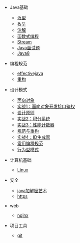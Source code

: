 
* Java基础

  * [泛型](./docs/java基础/泛型.md)
  * [枚举](./docs/java基础/枚举.md)
  * [注解](./docs/java基础/注解.md)
  * [函数式编程](./docs/java基础/函数式编程.md)
  * [Stream](./docs/java基础/stream.md)
  * [Java面试题](./docs/b-1面试题总结-Java基础.md)
  * [Java8](./docs/java基础/java8.md)
* 编程规范

  * [effectivejava](./docs/java基础/effectivejava.md)
  * [重构](./docs/java基础/restructure.md)
* 设计模式

  * [面向对象](./docs/设计模式/面向对象.md)
  * [实战1：面向对象开发接口鉴权](./docs/设计模式/实战1：面向对象开发接口鉴权.md)
  * [设计原则](./docs/设计模式/设计原则.md)
  * [实战2：积分系统](./docs/设计模式/实战2：积分系统.md)
  * [实战3：性能计数器](./docs/设计模式/实战3：性能计数器.md)
  * [规范与重构](./docs/设计模式/规范与重构.md)
  * [实战4：ID生成器](./docs/设计模式/实战4：ID生成器.md)
  * [常用编程规范](./docs/设计模式/常用20条编程规范.md)
  * [行为型模式](./docs/设计模式/行为型.md)
* 计算机基础

  * [Linux](./docs/linuxprobe.md)
* 安全

  * [java加解密艺术](./docs/安全/java加密与解密的艺术.md)
  * [https](./docs/安全/https.md)
* web

  * [nginx](./docs/nginx.md)
* 项目工具

  * [git](./docs/项目管理/git.md)

